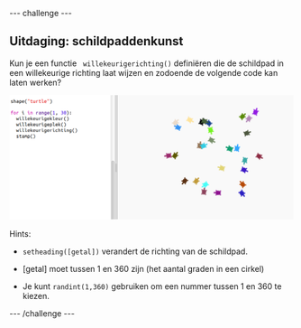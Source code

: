 --- challenge ---

## Uitdaging: schildpaddenkunst

Kun je een functie ` willekeurigerichting()` definiëren die de schildpad in een willekeurige richting laat wijzen en zodoende de volgende code kan laten werken?

![screenshot](images/modern-turtle-art.png)

Hints:

- `setheading([getal])` verandert de richting van de schildpad.

- [getal] moet tussen 1 en 360 zijn (het aantal graden in een cirkel)

- Je kunt `randint(1,360)` gebruiken om een ​​nummer tussen 1 en 360 te kiezen.

--- /challenge ---